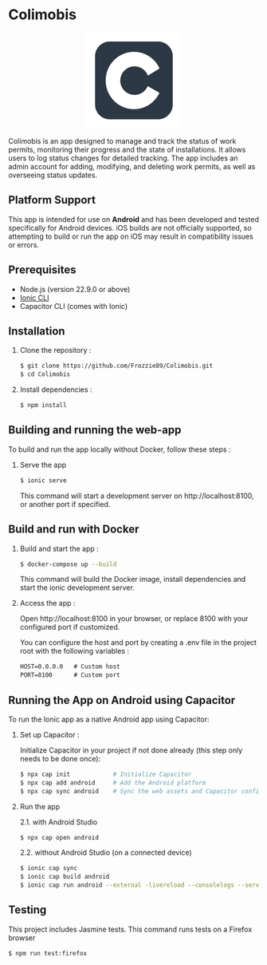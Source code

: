 # Colimobis

<p align="center">
  <img src="src/assets/icons/icon-192.webp" alt="Colimobis icon"/>
</p>


Colimobis is an app designed to manage and track the status of work permits, monitoring their progress and the state of installations. It allows users to log status changes for detailed tracking. The app includes an admin account for adding, modifying, and deleting work permits, as well as overseeing status updates.

## Platform Support

This app is intended for use on **Android** and has been developed and tested specifically for Android devices. iOS builds are not officially supported, so attempting to build or run the app on iOS may result in compatibility issues or errors.

## Prerequisites
- Node.js (version 22.9.0 or above)
- [Ionic CLI](https://www.npmjs.com/package/@ionic/cli)
- Capacitor CLI (comes with Ionic)

## Installation
1. Clone the repository : 
    ```sh
    $ git clone https://github.com/Frozzie89/Colimobis.git
    $ cd Colimobis
    ```

2. Install dependencies : 
    ```sh
    $ npm install
    ```

## Building and running the web-app
To build and run the app locally without Docker, follow these steps :

1. Serve the app
    ```sh
    $ ionic serve
    ```
    This command will start a development server on http://localhost:8100, or another port if specified.

## Build and run with Docker
1. Build and start the app :
    ```sh
    $ docker-compose up --build
    ```

    This command will build the Docker image, install dependencies and start the ionic development server.

2. Access the app :
    
    Open http://localhost:8100 in your browser, or replace 8100 with your configured port if customized.
    
    You can configure the host and port by creating a .env file in the project root with the following variables : 

    ```txt
    HOST=0.0.0.0   # Custom host
    PORT=8100      # Custom port
    ```

## Running the App on Android using Capacitor

To run the Ionic app as a native Android app using Capacitor:

1. Set up Capacitor :
    
    Initialize Capacitor in your project if not done already (this step only needs to be done once):
    ```sh
    $ npx cap init            # Initialize Capacitor
    $ npx cap add android     # Add the Android platform
    $ npx cap sync android    # Sync the web assets and Capacitor configuration to the Android project
    ```
2. Run the app 

    2.1. with Android Studio
    ```sh
    $ npx cap open android
    ```

    2.2. without Android Studio (on a connected device)
    ```sh
    $ ionic cap sync
    $ ionic cap build android
    $ ionic cap run android --external -livereload --consolelogs --serverlogs
    ```

## Testing
This project includes Jasmine tests. This command runs tests on a Firefox browser
```sh
$ npm run test:firefox
```
